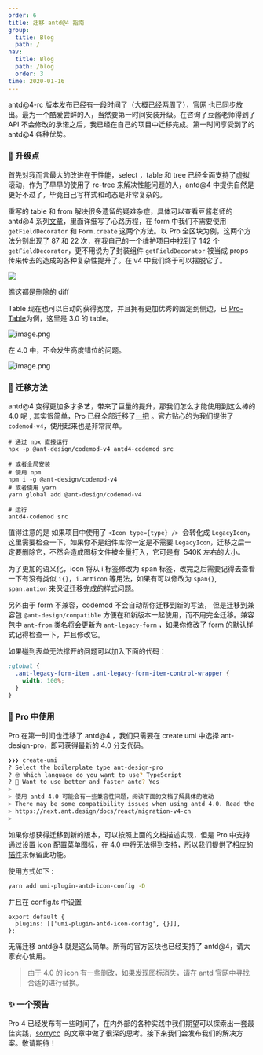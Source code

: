 ```yaml
---
order: 6
title: 迁移 antd@4 指南
group:
  title: Blog
  path: /
nav:
  title: Blog
  path: /blog
  order: 3
time: 2020-01-16
---
```


antd@4-rc 版本发布已经有一段时间了（大概已经两周了），[官网](https://.ant.design) 也已同步放出。最为一个酷爱尝鲜的人，当然要第一时间安装升级。在咨询了豆酱老师得到了 API 不会修改的承诺之后，我已经在自己的项目中迁移完成。第一时间享受到了的 antd@4 各种优势。

### 🚀 升级点

首先对我而言最大的改进在于性能，select ，table 和 tree 已经全面支持了虚拟滚动，作为了早早的使用了 rc-tree 来解决性能问题的人，antd@4 中提供自然是更好不过了，毕竟自己写样式和动态是非常复杂的。

重写的 table 和 from 解决很多遗留的疑难杂症，具体可以查看豆酱老师的 antd@4 系列[文章](https://www.zhihu.com/people/smith-jiang/activities)，里面详细写了心路历程，在 form  中我们不需要使用 `getFieldDecorator` 和 `Form.create` 这两个方法。以 Pro 全区块为例，这两个方法分别出现了 87 和 22 次，在我自己的一个维护项目中找到了 142 个 `getFieldDecorator`，更不用说为了封装组件  `getFieldDecorator`   被当成 props 传来传去的造成的各种复杂性提升了。在 v4 中我们终于可以摆脱它了。

![](https://gw.alipayobjects.com/zos/antfincdn/xJ0Xhrkwvu/8EA666B0-76C7-47AC-B999-9EE15D043215.png#align=left&display=inline&height=399&name=&originHeight=1800&originWidth=2880&status=done&style=none&width=639)

瞧这都是删除的 diff

Table 现在也可以自动的获得宽度，并且拥有更加优秀的固定到侧边，已 [Pro-Table](https://procomponents.ant.design/components/table)为例，这里是 3.0 的 table。

![image.png](https://gw.alipayobjects.com/zos/antfincdn/1nVM1VDeiz/a4ede9b8-1822-495d-9141-9c15107172a5.png)

在 4.0 中，不会发生高度错位的问题。

![image.png](https://gw.alipayobjects.com/zos/antfincdn/fyP4ANU8Eb/ea9962b9-a317-48b6-a37a-47b6eef9664a.png)

### 🚚 迁移方法

antd@4 变得更加多才多艺，带来了巨量的提升，那我们怎么才能使用到这么棒的 4.0 呢 , 其实很简单，Pro 已经全部迁移了[一把](https://github.com/ant-design/pro-blocks/issues/145) 。官方贴心的为我们提供了 `codemod-v4`，使用起来也是非常简单。

```shell
# 通过 npx 直接运行
npx -p @ant-design/codemod-v4 antd4-codemod src

# 或者全局安装
# 使用 npm
npm i -g @ant-design/codemod-v4
# 或者使用 yarn
yarn global add @ant-design/codemod-v4

# 运行
antd4-codemod src
```

值得注意的是 如果项目中使用了 `<Icon type={type} />`  会转化成 `LegacyIcon`，这里需要检查一下，如果你不是组件库你一定是不需要 `LegacyIcon`，迁移之后一定要删除它，不然会造成图标文件被全量打入，它可是有  540K 左右的大小。

为了更加的语义化，icon 将从 i 标签修改为 span 标签，改完之后需要记得去查看一下有没有类似 `i{}`，`i.anticon` 等用法，如果有可以修改为 `span{}`, `span.antion` 来保证迁移完成的样式问题。

另外由于 form 不兼容，codemod 不会自动帮你迁移到新的写法， 但是迁移到兼容包 `@ant-design/compatible` 方便在和新版本一起使用，而不用完全迁移。兼容包中 `ant-from` 类名将会更新为 `ant-legacy-form` ，如果你修改了 form 的默认样式记得检查一下，并且修改它。

如果碰到表单无法撑开的问题可以加入下面的代码：

```css
:global {
  .ant-legacy-form-item .ant-legacy-form-item-control-wrapper {
    width: 100%;
  }
}
```

### 💎 Pro 中使用

Pro 在第一时间也迁移了 antd@4 ，我们只需要在 create umi 中选择 ant-design-pro，即可获得最新的 4.0 分支代码。

```bash
❯❯❯ create-umi
? Select the boilerplate type ant-design-pro
? 🤓 Which language do you want to use? TypeScript
? 🦄 Want to use better and faster antd? Yes
>
> 使用 antd 4.0 可能会有一些兼容性问题，阅读下面的文档了解具体的改动
> There may be some compatibility issues when using antd 4.0. Read the following documents for specific changes
> https://next.ant.design/docs/react/migration-v4-cn
>
```

如果你想获得迁移到新的版本，可以按照上面的文档描述实现，但是 Pro 中支持通过设置 icon 配置菜单图标，在 4.0 中将无法得到支持，所以我们提供了相应的[插件](https://github.com/umijs/umi-plugin-antd-icon-config)来保留此功能。

使用方式如下 :

```bash
yarn add umi-plugin-antd-icon-config -D
```

并且在 config.ts 中设置

```tsx | pure
export default {
  plugins: [['umi-plugin-antd-icon-config', {}]],
};
```

无痛迁移 antd@4 就是这么简单。所有的官方区块也已经支持了 antd@4，请大家安心使用。

> 由于 4.0 的 icon 有一些删改，如果发现图标消失，请在 antd 官网中寻找合适的进行替换。

### ✨ 一个预告

Pro 4 已经发布有一些时间了，在内外部的各种实践中我们期望可以探索出一套最佳实践，[sorrycc](https://github.com/sorrycc/blog/issues/90)  的文章中做了很深的思考。接下来我们会发布我们的解决方案。敬请期待！
